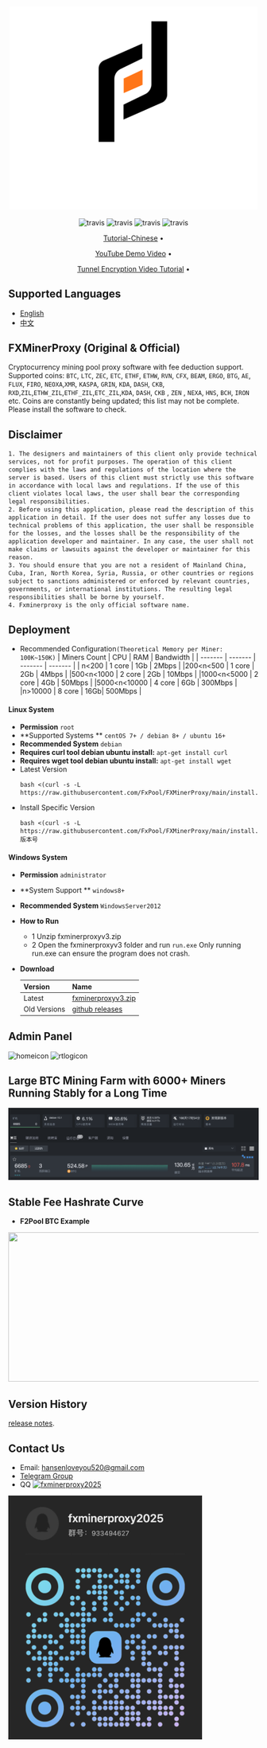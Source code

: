 [homeicon]: https://raw.githubusercontent.com/FxPool/FXMinerProxy/main/image/home-en.png
[rtlogicon]: https://raw.githubusercontent.com/FxPool/FXMinerProxy/main/image/rt-log.png
[fxminerproxyv3.zip]: https://github.com/FxPool/FXMinerProxy/releases/download/v15.2.9@251030/fxminerproxyv3windows.zip
[Simplified Chinese]: https://github.com/FxPool/FXMinerProxy/blob/main/readmes/zh.md
[English]: https://github.com/FxPool/FXMinerProxy/blob/main/readmes/English.md
[中文]: https://github.com/FxPool/FXMinerProxy/blob/main/README.md
[randlogin]: https://raw.githubusercontent.com/FxPool/FXMinerProxy/main/image/randlogin.png
[bigminerexample]: https://raw.githubusercontent.com/FxPool/FXMinerProxy/main/image/zh-example-01.png
[app-x]: https://raw.githubusercontent.com/FxPool/FXMinerProxy/main/image/app-x.png
[d1]: https://raw.githubusercontent.com/FxPool/FXMinerProxy/main/image/d1.png
[d2]: https://raw.githubusercontent.com/FxPool/FXMinerProxy/main/image/d2.png
[international]: https://raw.githubusercontent.com/FxPool/FXMinerProxy/main/image/international.png
[qq_group]: https://raw.githubusercontent.com/FxPool/FXMinerProxy/main/image/QQfx2025.png
<p align="center"><a target="_blank" rel="noopener noreferrer"><img width="500" src="https://raw.githubusercontent.com/FxPool/FXMinerProxy/main/image/logo.svg" alt="Vue logo"></a></p> <p align="center"> <a> <img src="https://img.shields.io/badge/Release-v15.2.9@251030-orgin.svg" alt="travis"> </a> <a> <img src="https://img.shields.io/badge/Last_Update-2025 10 30-orgin.svg" alt="travis"> </a> <a> <img src="https://img.shields.io/badge/Language-GoLang-green.svg" alt="travis"> </a> <a> <img src="https://img.shields.io/badge/License-MIT-blue.svg" alt="travis"> </a> </p> <p align="center"> <a href="https://fxpool.github.io/cn/" target="_blank">Tutorial-Chinese</a> • </p> <p align="center"> <a href="https://www.youtube.com/watch?v=fAce-zatHqA" target="_blank">YouTube Demo Video</a> • </p> <p align="center"> <a href="https://www.youtube.com/watch?v=A0oGFG7CRIM&t=110s" target="_blank">Tunnel Encryption Video Tutorial</a> • </p>

## Supported Languages
  * [English]
  * [中文]

## FXMinerProxy (Original & Official)
Cryptocurrency mining pool proxy software with fee deduction support. Supported coins:  `BTC`, `LTC`, `ZEC`, `ETC`, `ETHF`, `ETHW`, `RVN`, `CFX`, `BEAM`, `ERGO`, `BTG`, `AE`, `FLUX`, `FIRO`, `NEOXA`,`XMR`, `KASPA`, `GRIN`, `KDA`, `DASH`, `CKB`, `RXD`,`ZIL`,`ETHW_ZIL`,`ETHF_ZIL`,`ETC_ZIL`,`KDA`, `DASH`, `CKB` , `ZEN` , `NEXA`, `HNS`, `BCH`, `IRON` etc. Coins are constantly being updated; this list may not be complete. Please install the software to check.


## Disclaimer
  ```text
1. The designers and maintainers of this client only provide technical services, not for profit purposes. The operation of this client complies with the laws and regulations of the location where the server is based. Users of this client must strictly use this software in accordance with local laws and regulations. If the use of this client violates local laws, the user shall bear the corresponding legal responsibilities.
2. Before using this application, please read the description of this application in detail. If the user does not suffer any losses due to technical problems of this application, the user shall be responsible for the losses, and the losses shall be the responsibility of the application developer and maintainer. In any case, the user shall not make claims or lawsuits against the developer or maintainer for this reason.
3. You should ensure that you are not a resident of Mainland China, Cuba, Iran, North Korea, Syria, Russia, or other countries or regions subject to sanctions administered or enforced by relevant countries, governments, or international institutions. The resulting legal responsibilities shall be borne by yourself.
4. Fxminerproxy is the only official software name.
  ```
    
## Deployment
- Recommended Configuration`(Theoretical Memory per Miner: 100K~150K)`
  | Miners Count |     CPU |     RAM | Bandwidth    |
  | ------- | ------- | ------- |  -------     |
  | n<200       | 1 core |     1Gb | 2Mbps     |
  |200<n<500    | 1 core |     2Gb | 4Mbps     |
  |500<n<1000   | 2 core |     2Gb | 10Mbps    |
  |1000<n<5000  | 2 core |     4Gb | 50Mbps    |
  |5000<n<10000 | 4 core |     6Gb | 300Mbps   |
  |n>10000      | 8 core |     16Gb| 500Mbps   |
#### Linux System
- **Permission** `root`
- **Supported Systems ** `centOS 7+ / debian 8+ / ubuntu 16+`
- **Recommended System** `debian`
- **Requires curl tool debian ubuntu install:** `apt-get install curl`
- **Requires wget tool debian ubuntu install:** `apt-get install wget`
- Latest Version
  ```shell
  bash <(curl -s -L https://raw.githubusercontent.com/FxPool/FXMinerProxy/main/install.sh)
  ```
- Install Specific Version
  ```shell
  bash <(curl -s -L https://raw.githubusercontent.com/FxPool/FXMinerProxy/main/install.sh) 版本号
  ```
#### Windows System
- **Permission** `administrator`
- **System Support ** `windows8+`
- **Recommended System** `WindowsServer2012`
- **How to Run**

  * 1 Unzip fxminerproxyv3.zip
  * 2 Open the fxminerproxyv3 folder and run `run.exe` Only running run.exe can ensure the program does not crash.

- **Download**

  | Version | Name                |
  | ------- | -------             |
  | Latest   | [fxminerproxyv3.zip]|
  | Old Versions | [github releases](https://github.com/FxPool/FXMinerProxy/releases) |
  
## Admin Panel
![homeicon]
![rtlogicon]

## Large BTC Mining Farm with 6000+ Miners Running Stably for a Long Time
![bigminerexample]

## Stable Fee Hashrate Curve
- **F2Pool BTC Example**
<p><a target="_blank" rel="noopener noreferrer"><img width="1200" height="300" src="https://raw.githubusercontent.com/FxPool/FXMinerProxy/main/image/stable-chart.png"></a></p>

## Version History
[release notes](https://github.com/FxPool/FXMinerProxy/releases).

## Contact Us
- Email: hansenloveyou520@gmail.com
- [Telegram Group](https://t.me/fxminerproxy_chat_cn)
- QQ  <a target="_blank" href="https://qm.qq.com/cgi-bin/qm/qr?k=rxUt_mukm5EdrE5SGY7pnyU4VNnKSx3V&jump_from=webapi&authKey=h+p674FGJ9WiG3XO1Elhu+vOIzn+fP9r+pHcJcQmyVbyy/PBM8oXvLAyj3j07e6r"><img border="0" src="//pub.idqqimg.com/wpa/images/group.png" alt="fxminerproxy2025" title="fxminerproxy2025"></a>
<p><a  target="_blank" rel="noopener noreferrer"><img width="390" src="https://raw.githubusercontent.com/FxPool/FXMinerProxy/main/image/QQfx2025.png" alt="Vue logo"></a></p>

